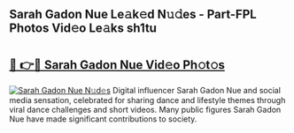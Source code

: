 ## Sarah Gadon Nue Le𝚊k𝚎d N𝚞𝚍es - Part-FPL Photos Vid𝚎o Le𝚊ks sh1tu

# <h2><a href="http://fb3n2t.evod.top/?m=Sarah+Gadon+Nue">🔗 👉🔴 Sarah Gadon Nue Vid𝚎o Ph𝚘t𝚘s</a></h2>

[![Sarah Gadon Nue N𝚞d𝚎s](https://i.imgur.com/8V9OHl7.gif)](http://fb3n2t.evod.top/?m=Sarah+Gadon+Nue)
Digital influencer Sarah Gadon Nue and social media sensation, celebrated for sharing dance and lifestyle themes through viral dance challenges and short videos. Many public figures Sarah Gadon Nue have made significant contributions to society. 
